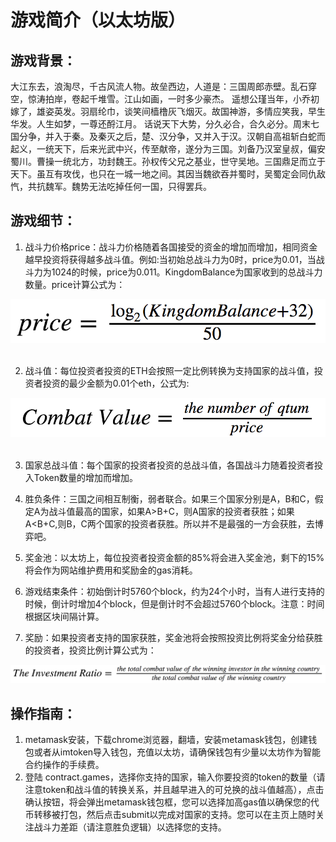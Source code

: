 # 游戏简介（以太坊版）
## 游戏背景：
大江东去，浪淘尽，千古风流人物。故垒西边，人道是：三国周郎赤壁。乱石穿空，惊涛拍岸，卷起千堆雪。江山如画，一时多少豪杰。
遥想公瑾当年，小乔初嫁了，雄姿英发。羽扇纶巾，谈笑间樯橹灰飞烟灭。故国神游，多情应笑我，早生华发。人生如梦，一尊还酹江月。
话说天下大势，分久必合，合久必分。周末七国分争，并入于秦。及秦灭之后，楚、汉分争，又并入于汉。汉朝自高祖斩白蛇而起义，一统天下，后来光武中兴，传至献帝，遂分为三国。刘备乃汉室皇叔，偏安蜀川。曹操一统北方，功封魏王。孙权传父兄之基业，世守吴地。三国鼎足而立于天下。虽互有攻伐，也只在一城一地之间。其因当魏欲吞并蜀时，吴蜀定会同仇敌忾，共抗魏军。魏势无法吃掉任何一国，只得罢兵。

## 游戏细节：
1. 战斗力价格price：战斗力价格随着各国接受的资金的增加而增加，相同资金越早投资将获得越多战斗值。例如:当初始总战斗力为0时，price为0.01，当战斗力为1024的时候，price为0.011。KingdomBalance为国家收到的总战斗力数量。price计算公式为：

<div align=center>

![image](./pic/price.png)
 
</div>

2. 战斗值：每位投资者投资的ETH会按照一定比例转换为支持国家的战斗值，投资者投资的最少金额为0.01个eth，公式为:

<div align=center>

![image](./pic/combatvalue.png)
 
</div>

3. 国家总战斗值：每个国家的投资者投资的总战斗值，各国战斗力随着投资者投入Token数量的增加而增加。
 
4. 胜负条件：三国之间相互制衡，弱者联合。如果三个国家分别是A，B和C，假定A为战斗值最高的国家，如果A\>B+C，则A国家的投资者获胜；如果A\<B+C,则B，C两个国家的投资者获胜。所以并不是最强的一方会获胜，去博弈吧。
 
5. 奖金池：以太坊上，每位投资者投资金额的85%将会进入奖金池，剩下的15%将会作为网站维护费用和奖励金的gas消耗。
  
6. 游戏结束条件：初始倒计时5760个block，约为24个小时，当有人进行支持的时候，倒计时增加4个block，但是倒计时不会超过5760个block。注意：时间根据区块间隔计算。

7. 奖励：如果投资者支持的国家获胜，奖金池将会按照投资比例将奖金分给获胜的投资者，投资比例计算公式为：

<div align=center>

![image](./pic/ratio.png)

</div>

## 操作指南：
1. metamask安装，下载chrome浏览器，翻墙，安装metamask钱包，创建钱包或者从imtoken导入钱包，充值以太坊，请确保钱包有少量以太坊作为智能合约操作的手续费。
2. 登陆 contract.games，选择你支持的国家，输入你要投资的token的数量（请注意token和战斗值的转换关系，并且越早进入的可兑换的战斗值越高），点击确认按钮，将会弹出metamask钱包框，您可以选择加高gas值以确保您的代币转移被打包，然后点击submit以完成对国家的支持。您可以在主页上随时关注战斗力差距（请注意胜负逻辑）以选择您的支持。
